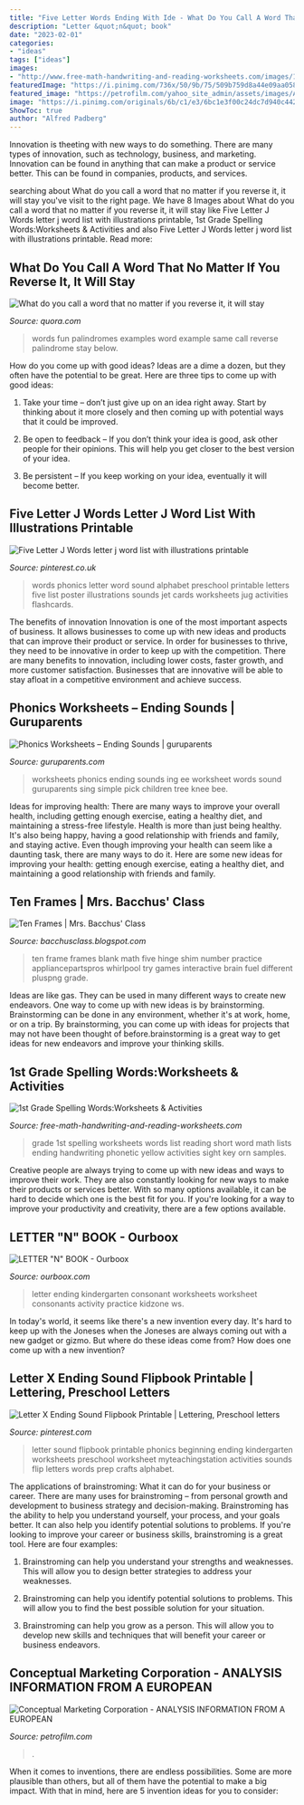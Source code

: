 ```yaml
---
title: "Five Letter Words Ending With Ide - What Do You Call A Word That No Matter If You Reverse It, It Will Stay"
description: "Letter &quot;n&quot; book"
date: "2023-02-01"
categories:
- "ideas"
tags: ["ideas"]
images:
- "http://www.free-math-handwriting-and-reading-worksheets.com/images/1st-grade-spelling-words-05.jpg"
featuredImage: "https://i.pinimg.com/736x/50/9b/75/509b759d8a44e09aa058c9ade27df988.jpg"
featured_image: "https://petrofilm.com/yahoo_site_admin/assets/images/A_Abtahi_Kousha_Dahle_NEW_with_text.27362013_std.jpg"
image: "https://i.pinimg.com/originals/6b/c1/e3/6bc1e3f00c24dc7d940c442e89ed1e1b.jpg"
ShowToc: true
author: "Alfred Padberg"
---
```



Innovation is theeting with new ways to do something. There are many types of innovation, such as technology, business, and marketing. Innovation can be found in anything that can make a product or service better. This can be found in companies, products, and services.

	

		
searching about What do you call a word that no matter if you reverse it, it will stay you've visit to the right page. We have 8 Images about What do you call a word that no matter if you reverse it, it will stay like Five Letter J Words letter j word list with illustrations printable, 1st Grade Spelling Words:Worksheets &amp; Activities and also Five Letter J Words letter j word list with illustrations printable. Read more:
		
    
## What Do You Call A Word That No Matter If You Reverse It, It Will Stay

<img loading=lazy src="https://qph.fs.quoracdn.net/main-qimg-4446f3d75a43b2e097c07c260c86bbe6" onerror="this.onerror=null;this.src='https://tse3.mm.bing.net/th?id=OIP.ENgIXgNWDeYPoLiFlnp4JAHaE8&amp;pid=15.1';" alt="What do you call a word that no matter if you reverse it, it will stay">

_Source: quora.com_

>words fun palindromes examples word example same call reverse palindrome stay below. 

	

How do you come up with good ideas?
Ideas are a dime a dozen, but they often have the potential to be great. Here are three tips to come up with good ideas:
1. Take your time – don’t just give up on an idea right away. Start by thinking about it more closely and then coming up with potential ways that it could be improved.

2. Be open to feedback – If you don’t think your idea is good, ask other people for their opinions. This will help you get closer to the best version of your idea.

3. Be persistent – If you keep working on your idea, eventually it will become better.

    
## Five Letter J Words Letter J Word List With Illustrations Printable

<img loading=lazy src="https://i.pinimg.com/736x/50/9b/75/509b759d8a44e09aa058c9ade27df988.jpg" onerror="this.onerror=null;this.src='https://tse2.mm.bing.net/th?id=OIP.MkguDEfDb8bed75claZtMQAAAA&amp;pid=15.1';" alt="Five Letter J Words letter j word list with illustrations printable">

_Source: pinterest.co.uk_

>words phonics letter word sound alphabet preschool printable letters five list poster illustrations sounds jet cards worksheets jug activities flashcards. 

	

The benefits of innovation
Innovation is one of the most important aspects of business. It allows businesses to come up with new ideas and products that can improve their product or service. In order for businesses to thrive, they need to be innovative in order to keep up with the competition. There are many benefits to innovation, including lower costs, faster growth, and more customer satisfaction. Businesses that are innovative will be able to stay afloat in a competitive environment and achieve success.

    
## Phonics Worksheets – Ending Sounds | Guruparents

<img loading=lazy src="http://www.guruparents.com/image-files/phonics-ending-sounds-ing-worksheet-2.png" onerror="this.onerror=null;this.src='https://tse4.mm.bing.net/th?id=OIP.df7sJ3bP1bzbiiUxCFD_JQHaKs&amp;pid=15.1';" alt="Phonics Worksheets – Ending Sounds | guruparents">

_Source: guruparents.com_

>worksheets phonics ending sounds ing ee worksheet words sound guruparents sing simple pick children tree knee bee. 

	

Ideas for improving health: There are many ways to improve your overall health, including getting enough exercise, eating a healthy diet, and maintaining a stress-free lifestyle.
Health is more than just being healthy. It's also being happy, having a good relationship with friends and family, and staying active. Even though improving your health can seem like a daunting task, there are many ways to do it. Here are some new ideas for improving your health: getting enough exercise, eating a healthy diet, and maintaining a good relationship with friends and family.

    
## Ten Frames | Mrs. Bacchus&#039; Class

<img loading=lazy src="http://3.bp.blogspot.com/-kbldwL3fXGE/UGLrFYaqC9I/AAAAAAAAAgk/twqKbvIMEj4/s1600/ten+frame.png" onerror="this.onerror=null;this.src='https://tse4.mm.bing.net/th?id=OIP.fZ-GLG8sVivCh3zRE4zSAwHaDc&amp;pid=15.1';" alt="Ten Frames | Mrs. Bacchus&#039; Class">

_Source: bacchusclass.blogspot.com_

>ten frame frames blank math five hinge shim number practice appliancepartspros whirlpool try games interactive brain fuel different pluspng grade. 

	

Ideas are like gas. They can be used in many different ways to create new endeavors. One way to come up with new ideas is by brainstorming. Brainstorming can be done in any environment, whether it's at work, home, or on a trip. By brainstorming, you can come up with ideas for projects that may not have been thought of before.brainstorming is a great way to get ideas for new endeavors and improve your thinking skills.

    
## 1st Grade Spelling Words:Worksheets &amp; Activities

<img loading=lazy src="http://www.free-math-handwriting-and-reading-worksheets.com/images/1st-grade-spelling-words-05.jpg" onerror="this.onerror=null;this.src='https://tse1.mm.bing.net/th?id=OIP.QfAr3iQAdo1pS_ivV6bbkQHaJl&amp;pid=15.1';" alt="1st Grade Spelling Words:Worksheets &amp; Activities">

_Source: free-math-handwriting-and-reading-worksheets.com_

>grade 1st spelling worksheets words list reading short word math lists ending handwriting phonetic yellow activities sight key orn samples. 

	

Creative people are always trying to come up with new ideas and ways to improve their work. They are also constantly looking for new ways to make their products or services better. With so many options available, it can be hard to decide which one is the best fit for you. If you're looking for a way to improve your productivity and creativity, there are a few options available.

    
## LETTER &quot;N&quot; BOOK - Ourboox

<img loading=lazy src="http://www.kidzone.ws/images-changed/kindergarten/n-as-ends2.gif" onerror="this.onerror=null;this.src='https://tse4.mm.bing.net/th?id=OIP.58juV0MAagyFQRNWzd3UYwHaJ3&amp;pid=15.1';" alt="LETTER &quot;N&quot; BOOK - Ourboox">

_Source: ourboox.com_

>letter ending kindergarten consonant worksheets worksheet consonants activity practice kidzone ws. 

	

In today's world, it seems like there's a new invention every day.  It's hard to keep up with the Joneses when the Joneses are always coming out with a new gadget or gizmo.  But where do these ideas come from?  How does one come up with a new invention?

    
## Letter X Ending Sound Flipbook Printable | Lettering, Preschool Letters

<img loading=lazy src="https://i.pinimg.com/originals/6b/c1/e3/6bc1e3f00c24dc7d940c442e89ed1e1b.jpg" onerror="this.onerror=null;this.src='https://tse1.mm.bing.net/th?id=OIP.3KE_MuMNq8SS5JYEeD47vwAAAA&amp;pid=15.1';" alt="Letter X Ending Sound Flipbook Printable | Lettering, Preschool letters">

_Source: pinterest.com_

>letter sound flipbook printable phonics beginning ending kindergarten worksheets preschool worksheet myteachingstation activities sounds flip letters words prep crafts alphabet. 

	

The applications of brainstroming: What it can do for your business or career.
There are many uses for brainstroming – from personal growth and development to business strategy and decision-making. Brainstroming has the ability to help you understand yourself, your process, and your goals better. It can also help you identify potential solutions to problems.
If you're looking to improve your career or business skills, brainstroming is a great tool. Here are four examples:

1) Brainstroming can help you understand your strengths and weaknesses. This will allow you to design better strategies to address your weaknesses.

2) Brainstroming can help you identify potential solutions to problems. This will allow you to find the best possible solution for your situation.

3) Brainstroming can help you grow as a person. This will allow you to develop new skills and techniques that will benefit your career or business endeavors.

    
## Conceptual Marketing Corporation - ANALYSIS INFORMATION FROM A EUROPEAN

<img loading=lazy src="https://petrofilm.com/yahoo_site_admin/assets/images/A_Abtahi_Kousha_Dahle_NEW_with_text.27362013_std.jpg" onerror="this.onerror=null;this.src='https://tse4.mm.bing.net/th?id=OIP.CN6_RHRtmwU0dKD8h-lGYwHaDT&amp;pid=15.1';" alt="Conceptual Marketing Corporation - ANALYSIS INFORMATION FROM A EUROPEAN">

_Source: petrofilm.com_

>. 

	

When it comes to inventions, there are endless possibilities. Some are more plausible than others, but all of them have the potential to make a big impact. With that in mind, here are 5 invention ideas for you to consider: 

